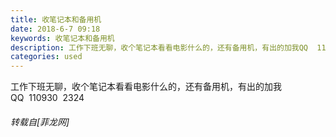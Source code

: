 ```yaml
---
title: 收笔记本和备用机
date: 2018-6-7 09:18
keywords: 收笔记本和备用机
description: 工作下班无聊，收个笔记本看看电影什么的，还有备用机，有出的加我QQ  110930  2324
categories: used
---
```

<td class="t_f" id="postmessage_1398013">

工作下班无聊，收个笔记本看看电影什么的，还有备用机，有出的加我QQ  110930  2324</td>
###### 转载自[菲龙网]
